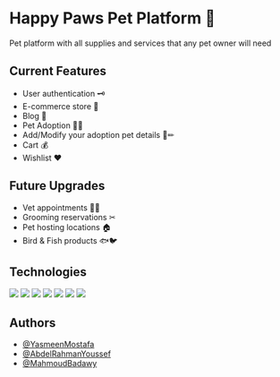 # Happy Paws Pet Platform 🐾

Pet platform with all supplies and services that any pet owner will need

## Current Features

- User authentication 🗝
- E-commerce store 🛒
- Blog 📃
- Pet Adoption 🐶🐱
- Add/Modify your adoption pet details 🐶✏
- Cart 💰
- Wishlist ❤

## Future Upgrades

- Vet appointments 👨‍⚕️
- Grooming reservations ✂
- Pet hosting locations 🏠
- Bird & Fish products 🐟🐦

## Technologies

<img src="https://img.shields.io/badge/Angular-DD0031?style=for-the-badge&logo=angular&logoColor=white" />
<img src="https://img.shields.io/badge/TypeScript-007ACC?style=for-the-badge&logo=typescript&logoColor=white" />
<img src="https://img.shields.io/badge/Firebase-039BE5?style=for-the-badge&logo=Firebase&logoColor=white" />
<img src="https://img.shields.io/badge/HTML5-E34F26?style=for-the-badge&logo=html5&logoColor=white" />
<img src="https://img.shields.io/badge/Sass-CC6699?style=for-the-badge&logo=sass&logoColor=white" />
<img src="https://img.shields.io/badge/Bootstrap-563D7C?style=for-the-badge&logo=bootstrap&logoColor=white" />
<img src="https://img.shields.io/badge/Progressive%20Web%20Application-FF6600?style=for-the-badge&logo=pwa&logoColor=white" />

## Authors

- [@YasmeenMostafa](https://github.com/Yasmeen-Mostafa)
- [@AbdelRahmanYoussef](https://github.com/Aswani20)
- [@MahmoudBadawy](https://github.com/MahmoudBadawy4199)
